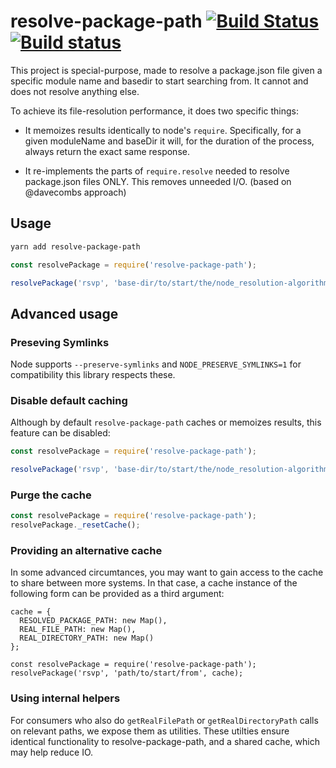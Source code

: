 # resolve-package-path [![Build Status](https://travis-ci.org/stefanpenner/resolve-package-path.svg?branch=master)](https://travis-ci.org/stefanpenner/resolve-package-path) [![Build status](https://ci.appveyor.com/api/projects/status/7d7xx9ig4153lhh1/branch/master?svg=true)](https://ci.appveyor.com/project/embercli/resolve-package-path/branch/master)


This project is special-purpose, made to resolve a package.json file
given a specific module name and basedir to start searching from. It
cannot and does not resolve anything else.

To achieve its file-resolution performance, it does two specific things:

* It memoizes results identically to node's `require`. Specifically,
  for a given moduleName and baseDir it will, for the duration of the process,
  always return the exact same response.

* It re-implements the parts of `require.resolve` needed to resolve package.json
  files ONLY. This removes unneeded I/O. (based on @davecombs approach)

## Usage

```sh
yarn add resolve-package-path
```

```js
const resolvePackage = require('resolve-package-path');

resolvePackage('rsvp', 'base-dir/to/start/the/node_resolution-algorithm-from') => // /path/to/rsvp.json or null
```


## Advanced usage


### Preseving Symlinks

Node supports `--preserve-symlinks` and `NODE_PRESERVE_SYMLINKS=1` for compatibility this library respects these.

### Disable default caching

Although by default `resolve-package-path` caches or memoizes results, this feature can be disabled:

```js
const resolvePackage = require('resolve-package-path');

resolvePackage('rsvp', 'base-dir/to/start/the/node_resolution-algorithm-from', false) => // uncached result /path/to/rsvp.json or null
```

### Purge the cache

```js
const resolvePackage = require('resolve-package-path');
resolvePackage._resetCache();
```

### Providing an alternative cache

In some advanced circumtances, you may want to gain access to the cache to share between more systems.
In that case, a cache instance of the following form can be provided as a third argument:

```
cache = {
  RESOLVED_PACKAGE_PATH: new Map(),
  REAL_FILE_PATH: new Map(),
  REAL_DIRECTORY_PATH: new Map()
};

const resolvePackage = require('resolve-package-path');
resolvePackage('rsvp', 'path/to/start/from', cache);
```

### Using internal helpers

For consumers who also do `getRealFilePath`  or
`getRealDirectoryPath` calls on relevant paths, we expose them as utilities.
These utilties ensure identical functionality to resolve-package-path, and a
shared cache, which may help reduce IO.
